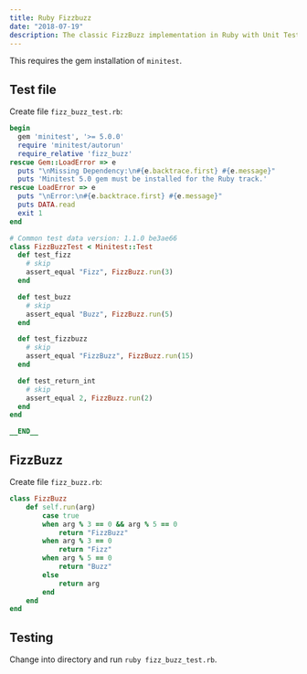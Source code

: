 ```yaml
---
title: Ruby Fizzbuzz
date: "2018-07-19"
description: The classic FizzBuzz implementation in Ruby with Unit Testing.
---
```


This requires the gem installation of `minitest`.

## Test file

Create file `fizz_buzz_test.rb`:

```ruby
begin
  gem 'minitest', '>= 5.0.0'
  require 'minitest/autorun'
  require_relative 'fizz_buzz'
rescue Gem::LoadError => e
  puts "\nMissing Dependency:\n#{e.backtrace.first} #{e.message}"
  puts 'Minitest 5.0 gem must be installed for the Ruby track.'
rescue LoadError => e
  puts "\nError:\n#{e.backtrace.first} #{e.message}"
  puts DATA.read
  exit 1
end

# Common test data version: 1.1.0 be3ae66
class FizzBuzzTest < Minitest::Test
  def test_fizz
    # skip
    assert_equal "Fizz", FizzBuzz.run(3)
  end

  def test_buzz
    # skip
    assert_equal "Buzz", FizzBuzz.run(5)
  end

  def test_fizzbuzz
    # skip
    assert_equal "FizzBuzz", FizzBuzz.run(15)
  end

  def test_return_int
    # skip
    assert_equal 2, FizzBuzz.run(2)
  end
end

__END__
```

## FizzBuzz

Create file `fizz_buzz.rb`:

```ruby
class FizzBuzz
    def self.run(arg)
        case true
        when arg % 3 == 0 && arg % 5 == 0
            return "FizzBuzz"
        when arg % 3 == 0
            return "Fizz"
        when arg % 5 == 0
            return "Buzz"
        else
            return arg
        end
    end
end
```

## Testing

Change into directory and run `ruby fizz_buzz_test.rb`.
